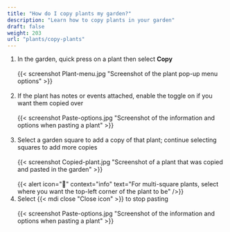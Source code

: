 ```yaml
---
title: "How do I copy plants my garden?"
description: "Learn how to copy plants in your garden"
draft: false
weight: 203
url: "plants/copy-plants"
---
```


1. In the garden, quick press on a plant then select **Copy**<br /><br />
{{< screenshot Plant-menu.jpg "Screenshot of the plant pop-up menu options" >}}<br /><br />
2. If the plant has notes or events attached, enable the toggle on if you want them copied over<br /><br />
{{< screenshot Paste-options.jpg "Screenshot of the information and options when pasting a plant" >}}<br /><br />
3. Select a garden square to add a copy of that plant; continue selecting squares to add more copies<br /><br />
{{< screenshot Copied-plant.jpg "Screenshot of a plant that was copied and pasted in the garden" >}}<br /><br />
{{< alert icon="🥬" context="info" text="For multi-square plants, select where you want the top-left corner of the plant to be" />}}
4. Select {{< mdi close "Close icon" >}} to stop pasting<br /><br />
{{< screenshot Paste-options.jpg "Screenshot of the information and options when pasting a plant" >}}
